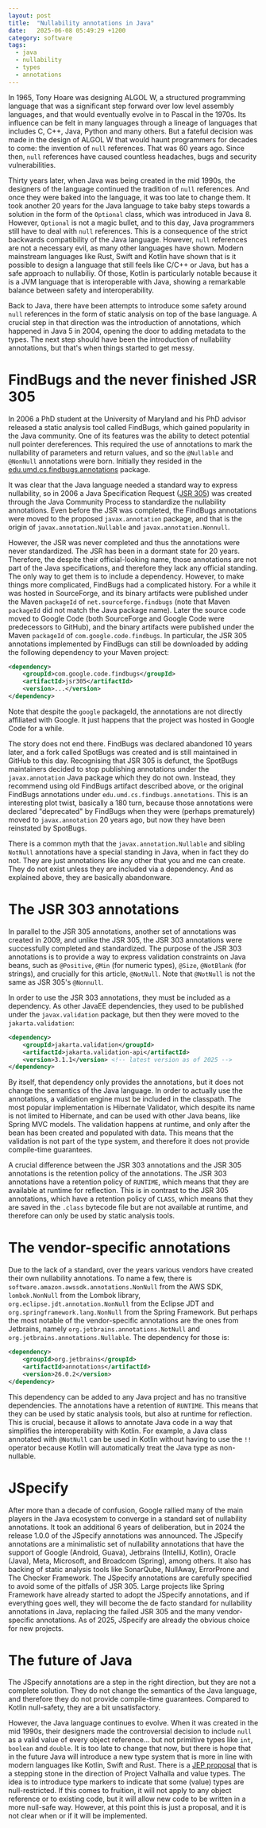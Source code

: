 ```yaml
---
layout: post
title:  "Nullability annotations in Java"
date:   2025-06-08 05:49:29 +1200
category: software
tags:
  - java
  - nullability
  - types
  - annotations
---
```


In 1965, Tony Hoare was designing ALGOL W, a structured programming language that was a significant step forward
over low level assembly languages, and that would eventually evolve in to Pascal in the 1970s. Its influence
can be felt in many languages through a lineage of languages that includes C, C++, Java, Python and many others.
But a fateful decision was made in the design of ALGOL W that would haunt programmers for decades to come:
the invention of `null` references. That was 60 years ago. Since then, `null` references have caused
countless headaches, bugs and security vulnerabilities.

Thirty years later, when Java was being created in the mid 1990s, the designers of the language continued
the tradition of `null` references. And once they were baked into the language, it was too late to change
them. It took another 20 years for the Java language to take baby steps towards a solution in the form of
the `Optional` class, which was introduced in Java 8. However, `Optional` is not a magic bullet, and to this
day, Java programmers still have to deal with `null` references. This is a consequence of the strict backwards
compatibility of the Java language. However, `null` references are not a necessary evil, as many other languages
have shown. Modern mainstream languages like Rust, Swift and Kotlin have shown that is it possible to
design a language that still feels like C/C++ or Java, but has a safe approach to nullabiliy. Of those, Kotlin
is particularly notable because it is a JVM language that is interoperable with Java, showing a remarkable
balance between safety and interoperability.

Back to Java, there have been attempts to introduce some safety around `null` references in the form of
static analysis on top of the base language. A crucial step in that direction was the introduction of annotations,
which happened in Java 5 in 2004, opening the door to adding metadata to the types. The next step should have
been the introduction of nullability annotations, but that's when things started to get messy.

# FindBugs and the never finished JSR 305

In 2006 a PhD student at the University of Maryland and his PhD advisor released a static analysis tool called
FindBugs, which gained popularity in the Java community. One of its features was the ability to detect
potential null pointer dereferences. This required the use of annotations to mark the nullability of
parameters and return values, and so the `@Nullable` and `@NonNull` annotations were born. Initially they
resided in the [edu.umd.cs.findbugs.annotations](https://findbugs.sourceforge.net/api/edu/umd/cs/findbugs/annotations/package-summary.html) package.

It was clear that the Java language needed a standard way to express nullability, so in 2006 a Java Specification Request
([JSR 305](https://jcp.org/en/jsr/detail?id=305)) was created through the Java Community Process to standardize the
nullability annotations. Even before the JSR was completed, the FindBugs annotations were moved to the proposed
`javax.annotation` package, and that is the origin of `javax.annotation.Nullable` and `javax.annotation.Nonnull`.

However, the JSR was never completed and thus the annotations were never standardized. The JSR has been in
a dormant state for 20 years. Therefore, the despite their official-looking name, those annotations are not part
of the Java specifications, and therefore they lack any official standing. The only way to get them is to
include a dependency. However, to make things more complicated, FindBugs had a complicated history. For a while
it was hosted in SourceForge, and its binary artifacts were published under the Maven `packageId` of
`net.sourceforge.findbugs` (note that Maven `packageId` did not match the Java package name). Later the source code
moved to Google Code (both SourceForge and Google Code were predecessors to GitHub), and the binary artifacts were
published under the Maven `packageId` of `com.google.code.findbugs`. In particular, the JSR 305 annotations implemented
by FindBugs can still be downloaded by adding the following dependency to your Maven project:

```xml
<dependency>
    <groupId>com.google.code.findbugs</groupId>
    <artifactId>jsr305</artifactId>
    <version>...</version>
</dependency>
```

Note that despite the `google` packageId, the annotations are not directly affiliated with Google. It just happens that
the project was hosted in Google Code for a while.

The story does not end there. FindBugs was declared abandoned 10 years later, and
a fork called SpotBugs was created and is still maintained in GitHub to this day. Recognising that JSR 305 is defunct,
the SpotBugs maintainers decided to stop publishing annotations under the
`javax.annotation` Java package which they do not own. Instead, they recommend using old FindBugs artifact described
above, or the original FindBugs annotations under `edu.umd.cs.findbugs.annotations`. This is an interesting plot
twist, basically a 180 turn, because those annotations were declared "deprecated" by FindBugs when they were (perhaps prematurely)
moved to `javax.annotation` 20 years ago, but now they have been reinstated by SpotBugs.

There is a common myth that the `javax.annotation.Nullable` and sibling `NotNull` annotations have a special
standing in Java, when in fact they do not. They are just annotations like any other that you and me can create.
They do not exist unless they are included via a dependency. And as explained above, they are basically abandonware.

# The JSR 303 annotations

In parallel to the JSR 305 annotations, another set of annotations was created in 2009, and unlike the JSR 305,
the JSR 303 annotations were successfully completed and standardized. The purpose of the JSR 303 annotations is to
provide a way to express validation constraints on Java beans, such as `@Positive`, `@Min` (for numeric
types), `@Size`, `@NotBlank` (for strings), and crucially for this article, `@NotNull`. Note that `@NotNull` is
not the same as JSR 305's `@Nonnull`.

In order to use the JSR 303 annotations, they must be included as a dependency. As other JavaEE dependencies, they
used to be published under the `javax.validation` package, but then they were moved to the `jakarta.validation`:

```xml
<dependency>
    <groupId>jakarta.validation</groupId>
    <artifactId>jakarta.validation-api</artifactId>
    <version>3.1.1</version> <!-- latest version as of 2025 -->
</dependency>
```

By itself, that dependency only provides the annotations, but it does not change the semantics of the Java language.
In order to actually use the annotations, a validation engine must be included in the classpath. The most
popular implementation is Hibernate Validator, which despite its name is not limited to Hibernate, and can be
used with other Java beans, like Spring MVC models. The validation happens at runtime, and only after the bean
has been created and populated with data. This means that the validation is not part of the type system, and
therefore it does not provide compile-time guarantees.

A crucial difference between the JSR 303 annotations and the JSR 305 annotations is the retention policy of
the annotations. The JSR 303 annotations have a retention policy of `RUNTIME`, which means that they are available
at runtime for reflection. This is in contrast to the JSR 305 annotations, which have a retention policy of
`CLASS`, which means that they are saved in the `.class` bytecode file but are not available at runtime,
and therefore can only be used by static analysis tools.

# The vendor-specific annotations

Due to the lack of a standard, over the years various vendors have created their own nullability annotations. To name a few,
there is `software.amazon.awssdk.annotations.NonNull` from the AWS SDK, `lombok.NonNull` from the Lombok library,
`org.eclipse.jdt.annotation.NonNull` from the Eclipse JDT and `org.springframework.lang.NonNull` from the Spring
Framework. But perhaps the most notable of the vendor-specific annotations are the ones from Jetbrains,
namely `org.jetbrains.annotations.NotNull` and `org.jetbrains.annotations.Nullable`. The dependency for those is:

```xml
<dependency>
    <groupId>org.jetbrains</groupId>
    <artifactId>annotations</artifactId>
    <version>26.0.2</version>
</dependency>
```

This dependency can be added to any Java project and has no transitive dependencies. The annotations have a retention
of `RUNTIME`. This means that they can be used by static analysis tools, but also at runtime for reflection. This is
crucial, because it allows to annotate Java code in a way that simplifies the interoperability with Kotlin. For example,
a Java class annotated with `@NotNull` can be used in Kotlin without having to use the `!!` operator because Kotlin
will automatically treat the Java type as non-nullable.

# JSpecify

After more than a decade of confusion, Google rallied many of the main players in the Java ecosystem
to converge in a standard set of nullability annotations. It took an additional 6 years of deliberation, but in 2024 the
release 1.0.0 of the JSpecify annotations was announced. The JSpecify annotations are a minimalistic set of nullability
annotations that have the support of Google (Android, Guava), Jetbrains (IntelliJ, Kotlin), Oracle (Java), Meta,
Microsoft, and Broadcom (Spring), among others. It also has backing of static analysis tools like SonarQube, NullAway,
ErrorProne and The Checker Framework. The JSpecify annotations are carefully specified to avoid some of the pitfalls of
JSR 305. Large projects like Spring Framework have already started to adopt the JSpecify annotations, and if everything
goes well, they will become the de facto standard for nullability annotations in Java, replacing the failed JSR 305 and
the many vendor-specific annotations. As of 2025, JSpecify are already the obvious choice for new projects.

# The future of Java

The JSpecify annotations are a step in the right direction, but they are not a complete solution. They do not
change the semantics of the Java language, and therefore they do not provide compile-time guarantees. Compared to
Kotlin null-safety, they are a bit unsatisfactory.

However, the Java language continues to evolve. When it was created in the mid 1990s, their designers made the
controversial decision to include `null` as a valid value of every object reference... but not primitive types like
`int`, `boolean` and `double`. It is too late to change that now, but there is hope that in the future Java will
introduce a new type system that is more in line with modern languages like Kotlin, Swift and Rust. There is a
[JEP proposal](https://openjdk.org/jeps/8316779) that is a stepping stone in the direction of Project Valhalla and
value types. The idea is to introduce type markers to indicate that some (value) types are null-restricted. If this
comes to fruition, it will not apply to any object reference or to existing code, but it will allow new code to
be written in a more null-safe way. However, at this point this is just a proposal, and it is not clear
when or if it will be implemented.
